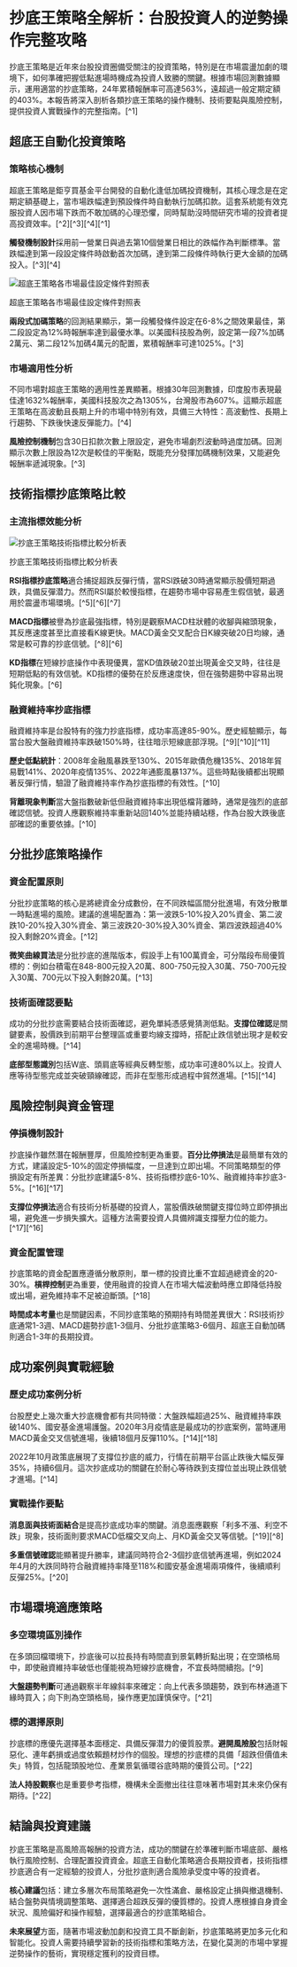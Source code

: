 # 抄底王策略全解析：台股投資人的逆勢操作完整攻略

抄底王策略是近年來台股投資圈備受關注的投資策略，特別是在市場震盪加劇的環境下，如何準確把握低點進場時機成為投資人致勝的關鍵。根據市場回測數據顯示，運用適當的抄底策略，24年累積報酬率可高達563%，遠超過一般定期定額的403%。本報告將深入剖析各類抄底王策略的操作機制、技術要點與風險控制，提供投資人實戰操作的完整指南。[^1]

## 超底王自動化投資策略

### 策略核心機制

超底王策略是鉅亨買基金平台開發的自動化逢低加碼投資機制，其核心理念是在定期定額基礎上，當市場跌幅達到預設條件時自動執行加碼扣款。這套系統能有效克服投資人因市場下跌而不敢加碼的心理恐懼，同時幫助沒時間研究市場的投資者提高投資效率。[^2][^3][^4][^1]

**觸發機制設計**採用前一營業日與過去第10個營業日相比的跌幅作為判斷標準。當跌幅達到第一段設定條件時啟動首次加碼，達到第二段條件時執行更大金額的加碼投入。[^3][^4]

![超底王策略各市場最佳設定條件對照表](images/strategy-table-1.png)

超底王策略各市場最佳設定條件對照表

**兩段式加碼策略**的回測結果顯示，第一段觸發條件設定在6-8%之間效果最佳，第二段設定為12%時報酬率達到最優水準。以美國科技股為例，設定第一段7%加碼2萬元、第二段12%加碼4萬元的配置，累積報酬率可達1025%。[^3]

### 市場適用性分析

不同市場對超底王策略的適用性差異顯著。根據30年回測數據，印度股市表現最佳達1632%報酬率，美國科技股次之為1305%，台灣股市為607%。這顯示超底王策略在高波動且長期上升的市場中特別有效，具備三大特性：高波動性、長期上行趨勢、下跌後快速反彈能力。[^4]

**風險控制機制**包含30日扣款次數上限設定，避免市場劇烈波動時過度加碼。回測顯示次數上限設為12次是較佳的平衡點，既能充分發揮加碼機制效果，又能避免報酬率遞減現象。[^3]

## 技術指標抄底策略比較

### 主流指標效能分析

![抄底王策略技術指標比較分析表](images/strategy-table-2.png)

抄底王策略技術指標比較分析表

**RSI指標抄底策略**適合捕捉超跌反彈行情，當RSI跌破30時通常顯示股價短期過跌，具備反彈潜力。然而RSI屬於較慢指標，在趨勢市場中容易產生假信號，最適用於震盪市場環境。[^5][^6][^7]

**MACD指標**被譽為抄底最強指標，特別是觀察MACD柱狀體的收腳與縮頭現象，其反應速度甚至比直接看K線更快。MACD黃金交叉配合日K線突破20日均線，通常是較可靠的抄底信號。[^8][^6]

**KD指標**在短線抄底操作中表現優異，當KD值跌破20並出現黃金交叉時，往往是短期低點的有效信號。KD指標的優勢在於反應速度快，但在強勢趨勢中容易出現鈍化現象。[^6]

### 融資維持率抄底指標

融資維持率是台股特有的強力抄底指標，成功率高達85-90%。歷史經驗顯示，每當台股大盤融資維持率跌破150%時，往往暗示短線底部浮現。[^9][^10][^11]

**歷史低點統計**：2008年金融風暴跌至130%、2015年歐債危機135%、2018年貿易戰141%、2020年疫情135%、2022年通膨風暴137%。這些時點後續都出現顯著反彈行情，驗證了融資維持率作為抄底指標的有效性。[^10]

**背離現象判斷**當大盤指數破新低但融資維持率出現低檔背離時，通常是強烈的底部確認信號。投資人應觀察維持率重新站回140%並能持續站穩，作為台股大跌後底部確認的重要依據。[^10]

## 分批抄底策略操作

### 資金配置原則

分批抄底策略的核心是將總資金分成數份，在不同跌幅區間分批進場，有效分散單一時點進場的風險。建議的進場配置為：第一波跌5-10%投入20%資金、第二波跌10-20%投入30%資金、第三波跌20-30%投入30%資金、第四波跌超過40%投入剩餘20%資金。[^12]

**微笑曲線買法**是分批抄底的進階版本，假設手上有100萬資金，可分階段布局優質標的：例如台積電在848-800元投入20萬、800-750元投入30萬、750-700元投入30萬、700元以下投入剩餘20萬。[^13]

### 技術面確認要點

成功的分批抄底需要結合技術面確認，避免單純憑感覺猜測低點。**支撐位確認**是關鍵要素，股價跌到前期平台整理區或重要均線支撐時，搭配止跌信號出現才是較安全的進場時機。[^14]

**底部型態識別**包括W底、頭肩底等經典反轉型態，成功率可達80%以上。投資人應等待型態完成並突破頸線確認，而非在型態形成過程中貿然進場。[^15][^14]

## 風險控制與資金管理

### 停損機制設計

抄底操作雖然潛在報酬豐厚，但風險控制更為重要。**百分比停損法**是最簡單有效的方式，建議設定5-10%的固定停損幅度，一旦達到立即出場。不同策略類型的停損設定有所差異：分批抄底建議5-8%、技術指標抄底6-10%、融資維持率抄底3-5%。[^16][^17]

**支撐位停損法**適合有技術分析基礎的投資人，當股價跌破關鍵支撐位時立即停損出場，避免進一步損失擴大。這種方法需要投資人具備辨識支撐壓力位的能力。[^17][^16]

### 資金配置管理

抄底策略的資金配置應遵循分散原則，單一標的投資比重不宜超過總資金的20-30%。**槓桿控制**更為重要，使用融資的投資人在市場大幅波動時應立即降低持股或出場，避免維持率不足被迫斷頭。[^18]

**時間成本考量**也是關鍵因素，不同抄底策略的預期持有時間差異很大：RSI技術抄底通常1-3週、MACD趨勢抄底1-3個月、分批抄底策略3-6個月、超底王自動加碼則適合1-3年的長期投資。

## 成功案例與實戰經驗

### 歷史成功案例分析

台股歷史上幾次重大抄底機會都有共同特徵：大盤跌幅超過25%、融資維持率跌破140%、國安基金進場護盤。2020年3月疫情底是最成功的抄底案例，當時運用MACD黃金交叉信號進場，後續18個月反彈110%。[^14][^18]

2022年10月政策底展現了支撐位抄底的威力，行情在前期平台區止跌後大幅反彈35%，持續6個月。這次抄底成功的關鍵在於耐心等待跌到支撐位並出現止跌信號才進場。[^14]

### 實戰操作要點

**消息面與技術面結合**是提高抄底成功率的關鍵。消息面應觀察「利多不漲、利空不跌」現象，技術面則要求MACD低檔交叉向上、月KD黃金交叉等信號。[^19][^8]

**多重信號確認**能顯著提升勝率，建議同時符合2-3個抄底信號再進場，例如2024年4月的大跌同時符合融資維持率降至118%和國安基金進場兩項條件，後續順利反彈25%。[^20]

## 市場環境適應策略

### 多空環境區別操作

在多頭回檔環境下，抄底後可以拉長持有時間直到景氣轉折點出現；在空頭格局中，即使融資維持率破低也僅能視為短線抄底機會，不宜長時間續抱。[^9]

**大盤趨勢判斷**可通過觀察半年線斜率來確定：向上代表多頭趨勢，跌到布林通道下緣時買入；向下則為空頭格局，操作應更加謹慎保守。[^21]

### 標的選擇原則

抄底標的應優先選擇基本面穩定、具備反彈潜力的優質股票。**避開風險股**包括財報惡化、連年虧損或過度依賴題材炒作的個股。理想的抄底標的具備「超跌但價值未失」特質，包括龍頭股地位、產業景氣循環谷底時期的優質公司。[^22]

**法人持股觀察**也是重要參考指標，機構未全面撤出往往意味著市場對其未來仍保有期待。[^22]

## 結論與投資建議

抄底王策略是高風險高報酬的投資方法，成功的關鍵在於準確判斷市場底部、嚴格執行風險控制、合理配置投資資金。超底王自動化策略適合長期投資者，技術指標抄底適合有一定經驗的投資人，分批抄底則適合風險承受度中等的投資者。

**核心建議**包括：建立多層次布局策略避免一次性滿倉、嚴格設定止損與撤退機制、結合盤勢與情境調整策略、選擇適合超跌反彈的優質標的。投資人應根據自身資金狀況、風險偏好和操作經驗，選擇最適合的抄底策略組合。

**未來展望**方面，隨著市場波動加劇和投資工具不斷創新，抄底策略將更加多元化和智能化。投資人需要持續學習新的技術指標和策略方法，在變化莫測的市場中掌握逆勢操作的藝術，實現穩定獲利的投資目標。
